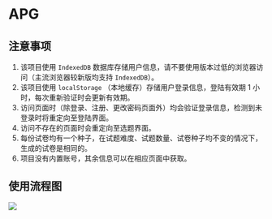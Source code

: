 # APG

## 注意事项

1. 该项目使用 `IndexedDB` 数据库存储用户信息，请不要使用版本过低的浏览器访问（主流浏览器较新版均支持 `IndexedDB`）。
2. 该项目使用 `localStorage` （本地缓存）存储用户登录信息，登陆有效期 1 小时，每次重新验证时会更新有效期。
3. 访问页面时（除登录、注册、更改密码页面外）均会验证登录信息，检测到未登录时将重定向至登陆界面。
4. 访问不存在的页面时会重定向至选题界面。
5. 每份试卷均有一个种子，在试题难度、试题数量、试卷种子均不变的情况下，生成的试卷是相同的。
6. 项目没有内置账号，其余信息可以在相应页面中获取。

## 使用流程图

![](https://static.wilfredshen.cn/tmp/流程图.png)